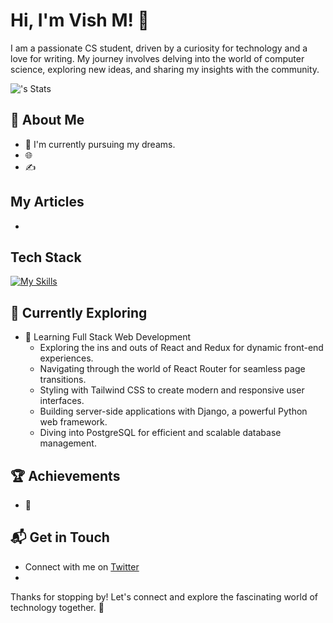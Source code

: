 # Hi, I'm Vish M! 👋

I am a passionate  CS student, driven by a curiosity for technology and a love for writing. My journey involves delving into the world of computer science, exploring new ideas, and sharing my insights with the community.

![<username>'s Stats](https://github-readme-stats.vercel.app/api?username=omnarayanay&theme=vue-dark&show_icons=true&hide_border=true&count_private=true)

## 🚀 About Me

- 🔭 I'm currently pursuing my dreams.
- 🌐 
- ✍️ 
## My Articles
- 


## Tech Stack
[![My Skills](https://skillicons.dev/icons?i=js,html,css,wasm)](https://skillicons.dev)

## 🌱 Currently Exploring

- 🚀 Learning Full Stack Web Development
  - Exploring the ins and outs of React and Redux for dynamic front-end experiences.
  - Navigating through the world of React Router for seamless page transitions.
  - Styling with Tailwind CSS to create modern and responsive user interfaces.
  - Building server-side applications with Django, a powerful Python web framework.
  - Diving into PostgreSQL for efficient and scalable database management.

 ## 🏆 Achievements

- 🌟 


## 📬 Get in Touch

- Connect with me on [Twitter](https://twitter.com/)
-

Thanks for stopping by! Let's connect and explore the fascinating world of technology together. 🚀
